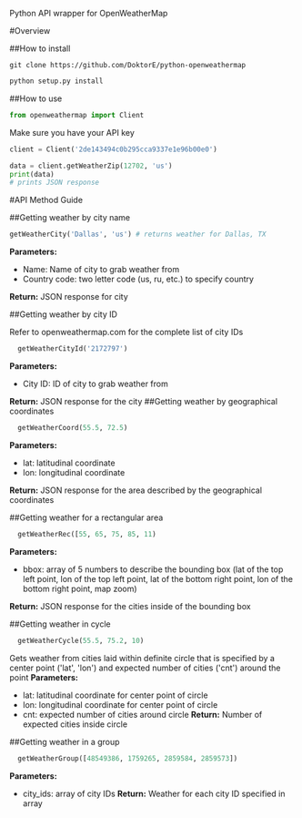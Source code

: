 Python API wrapper for OpenWeatherMap

#Overview

##How to install

```
git clone https://github.com/DoktorE/python-openweathermap
```
```python
python setup.py install
```

##How to use

```python
from openweathermap import Client
```
Make sure you have your API key
```python
client = Client('2de143494c0b295cca9337e1e96b00e0')

data = client.getWeatherZip(12702, 'us')
print(data)
# prints JSON response 
```

#API Method Guide

##Getting weather by city name

```python
getWeatherCity('Dallas', 'us') # returns weather for Dallas, TX
```
**Parameters:**
  * Name: Name of city to grab weather from
  * Country code: two letter code (us, ru, etc.) to specify country

**Return:**
  JSON response for city

##Getting weather by city ID

Refer to openweathermap.com for the complete list of city IDs
```python
  getWeatherCityId('2172797') 
```
**Parameters:**
  * City ID: ID of city to grab weather from

**Return:**
  JSON response for the city
##Getting weather by geographical coordinates
```python
  getWeatherCoord(55.5, 72.5)
```
**Parameters:**
  * lat: latitudinal coordinate
  * lon: longitudinal coordinate

**Return:**
  JSON response for the area described by the geographical coordinates

##Getting weather for a rectangular area
```python
  getWeatherRec([55, 65, 75, 85, 11)
```
**Parameters:**
  * bbox: array of 5 numbers to describe the bounding box (lat of the top left point, lon of the top left point, lat of the bottom right point, lon of the bottom right point, map zoom)

**Return:**
  JSON response for the cities inside of the bounding box

##Getting weather in cycle
```python
  getWeatherCycle(55.5, 75.2, 10)
```
Gets weather from cities laid within definite circle that is specified by a center point ('lat', 'lon') and expected number of cities ('cnt') around the point
**Parameters:**
  * lat: latitudinal coordinate for center point of circle
  * lon: longitudinal coordinate for center point of circle
  * cnt: expected number of cities around circle
**Return:**
  Number of expected cities inside circle

##Getting weather in a group
```python
  getWeatherGroup([48549386, 1759265, 2859584, 2859573])
```
**Parameters:**
  * city_ids: array of city IDs 
**Return:**
  Weather for each city ID specified in array 
